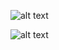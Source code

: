 ![alt text](https://github.com/illinoistech-itm/dbarndt/blob/master/itmt-430/images/vagrantbefore.JPG "Screenshot of Vagrant Box List Before")

![alt text](https://github.com/illinoistech-itm/dbarndt/blob/master/itmt-430/images/vagrantafter.JPG "Screenshot of Vagrant Box List After")